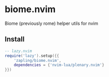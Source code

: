 # biome.nvim

Biome (previously rome) helper utils for nvim

## Install

```lua
-- lazy.nvim
require('lazy').setup({{
    'zapling/biome.nvim',
    dependencies = {'nvim-lua/plenary.nvim'}
}})
```
